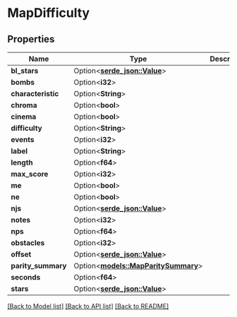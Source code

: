# MapDifficulty

## Properties

Name | Type | Description | Notes
------------ | ------------- | ------------- | -------------
**bl_stars** | Option<[**serde_json::Value**](.md)> |  | [optional]
**bombs** | Option<**i32**> |  | [optional]
**characteristic** | Option<**String**> |  | [optional]
**chroma** | Option<**bool**> |  | [optional]
**cinema** | Option<**bool**> |  | [optional]
**difficulty** | Option<**String**> |  | [optional]
**events** | Option<**i32**> |  | [optional]
**label** | Option<**String**> |  | [optional]
**length** | Option<**f64**> |  | [optional]
**max_score** | Option<**i32**> |  | [optional]
**me** | Option<**bool**> |  | [optional]
**ne** | Option<**bool**> |  | [optional]
**njs** | Option<[**serde_json::Value**](.md)> |  | [optional]
**notes** | Option<**i32**> |  | [optional]
**nps** | Option<**f64**> |  | [optional]
**obstacles** | Option<**i32**> |  | [optional]
**offset** | Option<[**serde_json::Value**](.md)> |  | [optional]
**parity_summary** | Option<[**models::MapParitySummary**](MapParitySummary.md)> |  | [optional]
**seconds** | Option<**f64**> |  | [optional]
**stars** | Option<[**serde_json::Value**](.md)> |  | [optional]

[[Back to Model list]](../README.md#documentation-for-models) [[Back to API list]](../README.md#documentation-for-api-endpoints) [[Back to README]](../README.md)


